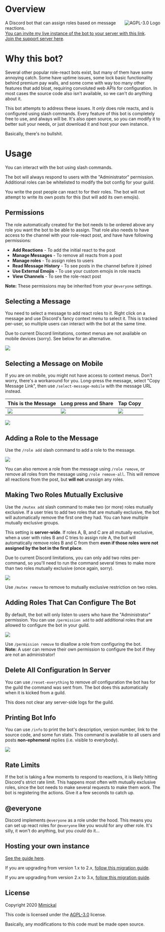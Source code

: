 # Overview

<a href="LICENSE.md"><img align="right" alt="AGPL-3.0 Logo"
src="https://www.gnu.org/graphics/agplv3-155x51.png">
</a>

A Discord bot that can assign roles based on message reactions.<br/>
[You can invite my live instance of the bot to your server with this link](
https://discord.com/oauth2/authorize?client_id=692585944934514738&scope=applications.commands%20bot&permissions=335881280
).<br/>
[Join the support server here](https://discord.gg/7UBT8SK).

# Why this bot?
Several other popular role-react bots exist, but many of them have some annoying
catch. Some have uptime issues, some lock basic functionality behind premium pay
walls, and some come with way too many other features that add bloat, requiring
convoluted web APIs for configuration. In most cases the source code also isn't
available, so we can't do anything about it.

This bot attempts to address these issues. It _only_ does role reacts, and is
configured using slash commands. Every feature of this bot is completely free to
use, and always will be. It's also open source, so you can modify it to better
suit your needs, or just download it and host your own instance.

Basically, there's no bullshit.

# Usage
You can interact with the bot using slash commands.

The bot will always respond to users with the "Administrator" permission.
Additional roles can be whitelisted to modify the bot config for your guild.

You write the post people can react to for their roles. The bot will not attempt
to write its own posts for this (but will add its own emojis).

## Permissions
The role automatically created for the bot needs to be ordered above any role
you want the bot to be able to assign. That role also needs to have access to
the channel with your role-react post, and have have following permissions:
* **Add Reactions** - To add the initial react to the post
* **Manage Messages** - To remove all reacts from a post
* **Manage roles** - To assign roles to users
* **Read Message History** - To see posts in the channel before it joined
* **Use External Emojis** - To use your custom emojis in role reacts
* **View Channels** - To see the role-react post

**Note:** These permissions may be inherited from your `@everyone` settings.

## Selecting a Message
You need to select a message to add react roles to it. Right click on a message
and use Discord's fancy context menu to select it. This is tracked per-user, so
multiple users can interact with the bot at the same time.

Due to current Discord limitations, context menus are not available on mobile
devices (sorry). See below for an alternative.

![](docs/select.png)

## Selecting a Message on Mobile
If you are on mobile, you might not have access to context menus. Don't worry,
there's a workaround for you. Long-press the message, select
"Copy Message Link", then use `/select-message-mobile` with the message URL
instead.

| This is the Message       | Long press and Share      | Tap Copy                  |
|---------------------------|---------------------------|---------------------------|
|![](docs/mobileselect1.png)|![](docs/mobileselect2.png)|![](docs/mobileselect3.png)|

![](docs/mobileselect4.png)

## Adding a Role to the Message
Use the `/role add` slash command to add a role to the message.

![](docs/roleadd.png)

You can also remove a role from the message using `/role remove`, or remove
all roles from the message using `/role remove-all`. This will remove all
reactions from the post, but **will not** unassign any roles.

## Making Two Roles Mutually Exclusive
Use the `/mutex add` slash command to make two (or more) roles mutually
exclusive. If a user tries to add two roles that are mutually exclusive, the bot
will automatically remove the first one they had. You can have multiple mutually
exclusive groups.

This setting is **server-wide**. If roles A, B, and C are all mutually
exclusive, when a user with roles B and C tries to assign role A, the bot will
automatically remove roles B and C from them **even if those roles were not
assigned by the bot in the first place**.

Due to current Discord limitations, you can only add two roles per-command, so
you'll need to run the command several times to make more than two roles
mutually exclusive (once again, sorry).

![](docs/mutexadd.png)

Use `/mutex remove` to remove to mutually exclusive restriction on two roles.

## Adding Roles That Can Configure The Bot
By default, the bot will only listen to users who have the "Administrator"
permission. You can use `/permission add` to add additional roles that are
allowed to configure the bot in your guild.

![](docs/permadd.png)

Use `/permission remove` to disallow a role from configuring the bot.<br/>
**Note:** A user can remove their own permission to configure the bot if they
are not an administrator!

## Delete All Configuration In Server
You can use `/reset-everything` to remove *all* configuration the bot has for
the guild the command was sent from. The bot does this automatically when it is
kicked from a guild.

This does not clear any server-side logs for the guild.

## Printing Bot Info
You can use `/info` to print the bot's description, version number, link to the
source code, and some fun stats. This command is available to all users and
posts **non-ephemeral** replies (i.e. visible to everybody).

![](docs/info.png)

## Rate Limits
If the bot is taking a few moments to respond to reactions, it is likely hitting
Discord's strict rate limit. This happens most often with mutually exclusive
roles, since the bot needs to make several requests to make them work. The bot
is registering the actions. Give it a few seconds to catch up.

## @everyone
Discord implements `@everyone` as a role under the hood. This means you can set
up react roles for `@everyone` like you would for any other role. It's silly, it
won't do anything, but you *could* do it...

## Hosting your own instance
[See the guide here](docs/hosting.md).

If you are upgrading from version 1.x to 2.x, [follow this migration guide](
docs/migrate.md).

If you are upgrading from version 2.x to 3.x, [follow this migration guide](
docs/migrate3.md).

## License
Copyright 2020 [Mimickal](https://github.com/Mimickal)

This code is licensed under the
[AGPL-3.0](https://www.gnu.org/licenses/agpl-3.0-standalone.html) license.

Basically, any modifications to this code must be made open source.
